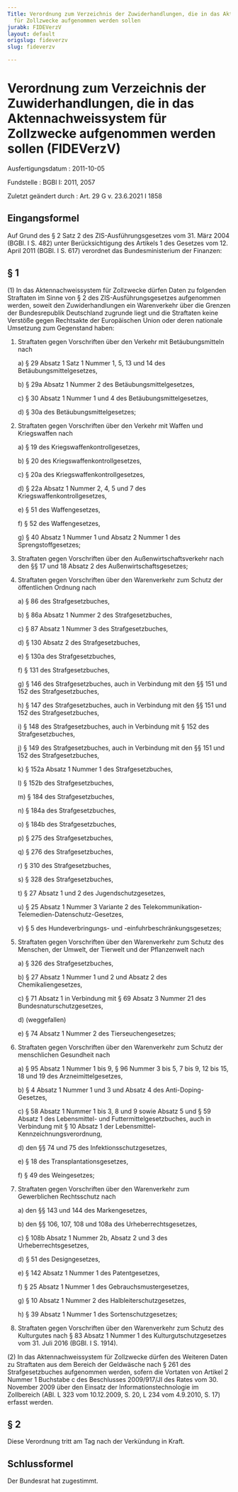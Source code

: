```yaml
---
Title: Verordnung zum Verzeichnis der Zuwiderhandlungen, die in das Aktennachweissystem
  für Zollzwecke aufgenommen werden sollen
jurabk: FIDEVerzV
layout: default
origslug: fideverzv
slug: fideverzv

---
```


# Verordnung zum Verzeichnis der Zuwiderhandlungen, die in das Aktennachweissystem für Zollzwecke aufgenommen werden sollen (FIDEVerzV)

Ausfertigungsdatum
:   2011-10-05

Fundstelle
:   BGBl I: 2011, 2057

Zuletzt geändert durch
:   Art. 29 G v. 23.6.2021 I 1858


## Eingangsformel

Auf Grund des § 2 Satz 2 des ZIS-Ausführungsgesetzes vom 31. März 2004 (BGBl. I S. 482) unter Berücksichtigung des Artikels 1 des Gesetzes vom 12. April 2011 (BGBl. I S. 617) verordnet das Bundesministerium der Finanzen:


## § 1

(1) In das Aktennachweissystem für Zollzwecke dürfen Daten zu folgenden Straftaten im Sinne von § 2 des ZIS-Ausführungsgesetzes aufgenommen werden, soweit den Zuwiderhandlungen ein Warenverkehr über die Grenzen der Bundesrepublik Deutschland zugrunde liegt und die Straftaten keine Verstöße gegen Rechtsakte der Europäischen Union oder deren nationale Umsetzung zum Gegenstand haben:

1.  Straftaten gegen Vorschriften über den Verkehr mit Betäubungsmitteln nach

    a)  § 29 Absatz 1 Satz 1 Nummer 1, 5, 13 und 14 des Betäubungsmittelgesetzes,


    b)  § 29a Absatz 1 Nummer 2 des Betäubungsmittelgesetzes,


    c)  § 30 Absatz 1 Nummer 1 und 4 des Betäubungsmittelgesetzes,


    d)  § 30a des Betäubungsmittelgesetzes;





2.  Straftaten gegen Vorschriften über den Verkehr mit Waffen und Kriegswaffen nach

    a)  § 19 des Kriegswaffenkontrollgesetzes,


    b)  § 20 des Kriegswaffenkontrollgesetzes,


    c)  § 20a des Kriegswaffenkontrollgesetzes,


    d)  § 22a Absatz 1 Nummer 2, 4, 5 und 7 des Kriegswaffenkontrollgesetzes,


    e)  § 51 des Waffengesetzes,


    f)  § 52 des Waffengesetzes,


    g)  § 40 Absatz 1 Nummer 1 und Absatz 2 Nummer 1 des Sprengstoffgesetzes;





3.  Straftaten gegen Vorschriften über den Außenwirtschaftsverkehr nach den §§ 17 und 18 Absatz 2 des Außenwirtschaftsgesetzes;


4.  Straftaten gegen Vorschriften über den Warenverkehr zum Schutz der öffentlichen Ordnung nach

    a)  § 86 des Strafgesetzbuches,


    b)  § 86a Absatz 1 Nummer 2 des Strafgesetzbuches,


    c)  § 87 Absatz 1 Nummer 3 des Strafgesetzbuches,


    d)  § 130 Absatz 2 des Strafgesetzbuches,


    e)  § 130a des Strafgesetzbuches,


    f)  § 131 des Strafgesetzbuches,


    g)  § 146 des Strafgesetzbuches, auch in Verbindung mit den §§ 151 und 152 des Strafgesetzbuches,


    h)  § 147 des Strafgesetzbuches, auch in Verbindung mit den §§ 151 und 152 des Strafgesetzbuches,


    i)  § 148 des Strafgesetzbuches, auch in Verbindung mit § 152 des Strafgesetzbuches,


    j)  § 149 des Strafgesetzbuches, auch in Verbindung mit den §§ 151 und 152 des Strafgesetzbuches,


    k)  § 152a Absatz 1 Nummer 1 des Strafgesetzbuches,


    l)  § 152b des Strafgesetzbuches,


    m)  § 184 des Strafgesetzbuches,


    n)  § 184a des Strafgesetzbuches,


    o)  § 184b des Strafgesetzbuches,


    p)  § 275 des Strafgesetzbuches,


    q)  § 276 des Strafgesetzbuches,


    r)  § 310 des Strafgesetzbuches,


    s)  § 328 des Strafgesetzbuches,


    t)  § 27 Absatz 1 und 2 des Jugendschutzgesetzes,


    u)  § 25 Absatz 1 Nummer 3 Variante 2 des Telekommunikation-Telemedien-Datenschutz-Gesetzes,


    v)  § 5 des Hundeverbringungs- und -einfuhrbeschränkungsgesetzes;





5.  Straftaten gegen Vorschriften über den Warenverkehr zum Schutz des Menschen, der Umwelt, der Tierwelt und der Pflanzenwelt nach

    a)  § 326 des Strafgesetzbuches,


    b)  § 27 Absatz 1 Nummer 1 und 2 und Absatz 2 des Chemikaliengesetzes,


    c)  § 71 Absatz 1 in Verbindung mit § 69 Absatz 3 Nummer 21 des Bundesnaturschutzgesetzes,


    d)  (weggefallen)


    e)  § 74 Absatz 1 Nummer 2 des Tierseuchengesetzes;





6.  Straftaten gegen Vorschriften über den Warenverkehr zum Schutz der menschlichen Gesundheit nach

    a)  § 95 Absatz 1 Nummer 1 bis 9, § 96 Nummer 3 bis 5, 7 bis 9, 12 bis 15, 18 und 19 des Arzneimittelgesetzes,


    b)  § 4 Absatz 1 Nummer 1 und 3 und Absatz 4 des Anti-Doping-Gesetzes,


    c)  § 58 Absatz 1 Nummer 1 bis 3, 8 und 9 sowie Absatz 5 und § 59 Absatz 1 des Lebensmittel- und Futtermittelgesetzbuches, auch in Verbindung mit § 10 Absatz 1 der Lebensmittel-Kennzeichnungsverordnung,


    d)  den §§ 74 und 75 des Infektionsschutzgesetzes,


    e)  § 18 des Transplantationsgesetzes,


    f)  § 49 des Weingesetzes;





7.  Straftaten gegen Vorschriften über den Warenverkehr zum Gewerblichen Rechtsschutz nach

    a)  den §§ 143 und 144 des Markengesetzes,


    b)  den §§ 106, 107, 108 und 108a des Urheberrechtsgesetzes,


    c)  § 108b Absatz 1 Nummer 2b, Absatz 2 und 3 des Urheberrechtsgesetzes,


    d)  § 51 des Designgesetzes,


    e)  § 142 Absatz 1 Nummer 1 des Patentgesetzes,


    f)  § 25 Absatz 1 Nummer 1 des Gebrauchsmustergesetzes,


    g)  § 10 Absatz 1 Nummer 2 des Halbleiterschutzgesetzes,


    h)  § 39 Absatz 1 Nummer 1 des Sortenschutzgesetzes;





8.  Straftaten gegen Vorschriften über den Warenverkehr zum Schutz des Kulturgutes nach § 83 Absatz 1 Nummer 1 des Kulturgutschutzgesetzes vom 31. Juli 2016 (BGBl. I S. 1914).




(2) In das Aktennachweissystem für Zollzwecke dürfen des Weiteren Daten zu Straftaten aus dem Bereich der Geldwäsche nach § 261 des Strafgesetzbuches aufgenommen werden, sofern die Vortaten von Artikel 2 Nummer 1 Buchstabe c des Beschlusses 2009/917/JI des Rates vom 30. November 2009 über den Einsatz der Informationstechnologie im Zollbereich (ABl. L 323 vom 10.12.2009, S. 20, L 234 vom 4.9.2010, S. 17) erfasst werden.


## § 2

Diese Verordnung tritt am Tag nach der Verkündung in Kraft.


## Schlussformel

Der Bundesrat hat zugestimmt.

